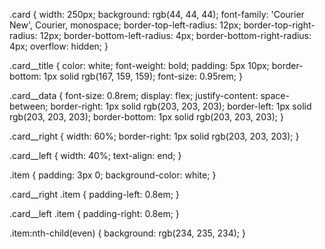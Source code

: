 .card {
  width: 250px;
  background: rgb(44, 44, 44);
  font-family: 'Courier New', Courier, monospace;
  border-top-left-radius: 12px;
  border-top-right-radius: 12px;
  border-bottom-left-radius: 4px;
  border-bottom-right-radius: 4px;
  overflow: hidden;
}

.card__title {
  color: white;
  font-weight: bold;
  padding: 5px 10px;
  border-bottom: 1px solid rgb(167, 159, 159);
  font-size: 0.95rem;
}

.card__data {
  font-size: 0.8rem;
  display: flex;
  justify-content: space-between;
  border-right: 1px solid rgb(203, 203, 203);
  border-left: 1px solid rgb(203, 203, 203);
  border-bottom: 1px solid rgb(203, 203, 203);
}

.card__right {
  width: 60%;
  border-right: 1px solid rgb(203, 203, 203);
}

.card__left {
  width: 40%;
  text-align: end;
}

.item {
  padding: 3px 0;
  background-color: white;
}

.card__right .item {
  padding-left: 0.8em;
}

.card__left .item {
  padding-right: 0.8em;
}

.item:nth-child(even) {
  background: rgb(234, 235, 234);
}
